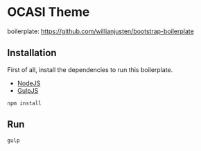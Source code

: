 # OCASI Theme

boilerplate: https://github.com/willianjusten/bootstrap-boilerplate

## Installation

First of all, install the dependencies to run this boilerplate.

- [NodeJS](http://nodejs.org/)
- [GulpJS](http://gulpjs.com/)

```
npm install
```

## Run

```
gulp
```
